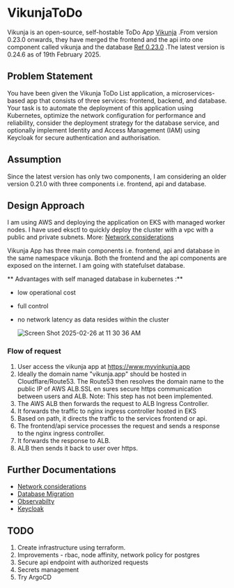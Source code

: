# VikunjaToDo
Vikunja is an open-source, self-hostable ToDo App [Vikunja](https://vikunja.io) .From version 0.23.0 onwards, they have merged the frontend and the api into one component called vikunja and the database [Ref 0.23.0](https://vikunja.io/changelog/whats-new-in-vikunja-0.23.0/) .The latest version is 0.24.6 as of 19th February 2025.

## Problem Statement
You have been given the Vikunja ToDo List application, a microservices-based app that consists of three services: frontend, backend, and database. Your task is to automate the deployment of this application using Kubernetes, optimize the network configuration for performance and reliability, consider the deployment strategy for the database service, and optionally implement Identity and Access Management (IAM) using Keycloak for secure authentication and authorisation.

## Assumption 
Since the latest version has only two components, I am considering an older version 0.21.0 with three components i.e. frontend, api and database.

## Design Approach
I am using AWS and deploying the application on EKS with managed worker nodes. I have used eksctl to quickly deploy the cluster with a vpc with a public and private subnets. More: [Network considerations](NetworkConsiderations.md)

Vikunja App has three main components i.e. frontend, api and database in the same namespace vikunja. Both the frontend and the api components are exposed on the internet. 
I am going with statefulset database. 

** Advantages with self managed database in kubernetes :**
- low operational cost
- full control
- no network latency as data resides within the cluster

  ![Screen Shot 2025-02-26 at 11 30 36 AM](https://github.com/user-attachments/assets/d69b7868-6bb9-469a-b737-ca31ff19f1f9)


### Flow of request
1. User access the vikunja app at https://www.myvinkunja.app
2. Ideally the domain name "vikunja.app" should be hosted in Cloudflare/Route53. The Route53 then resolves the domain name to the public IP of AWS ALB.SSL en sures secure https communication between users and ALB.
Note: This step has not been implemented.
3. The AWS ALB then forwards the request to ALB Ingress Controller.
4. It forwards the traffic to nginx ingress controller hosted in EKS
5. Based on path, it directs the traffic to the services frontend or api. 
6. The frontend/api service processes the request and sends a response to the nginx ingress controller.
7. It forwards the response to ALB.
8. ALB then sends it back to user over https.


## Further Documentations
- [Network considerations](NetworkConsiderations.md)
- [Database Migration](DatabaseMigration.md)
- [Observabilty](Observabilty.md)
- [Keycloak](Keycloak.md)


## TODO

1. Create infrastructure using terraform.
2. Improvements - rbac, node affinity, network policy for postgres
3. Secure api endpoint with authorized requests
4. Secrets management
5. Try ArgoCD
